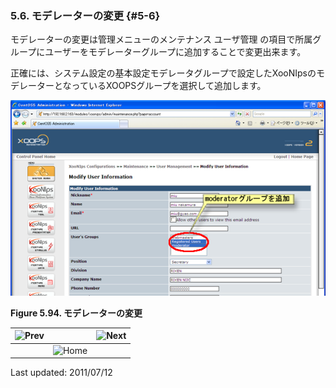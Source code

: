 ### 5.6. モデレーターの変更 {#5-6}

モデレーターの変更は管理メニューのメンテナンス ユーザ管理 の項目で所属グループにユーザーをモデレーターグループに追加することで変更出来ます。

正確には、システム設定の基本設定モデレータグループで設定したXooNIpsのモデレーターとなっているXOOPSグループを選択して追加します。

![モデレーターの変更](../../assets/xoonips-operate78.png)

**Figure 5.94. モデレーターの変更**

| ![Prev](../../assets/etc\prev.gif)  |   |  ![Next](../../assets/etc\next.gif) |
| --- | --- | --- |
|   | ![Home](../../assets/etc\home.gif)  |   |

Last updated: 2011/07/12